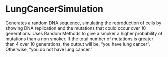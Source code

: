 # LungCancerSimulation
Generates a random DNA sequence, simulating the reproduction of cells by showing DNA replication and the mutations that could occur over 10 generations. 
Uses Random Methods to give a smoker a higher probability of mutations than a non smoker. 
If the total number of mutations is greater than 4 over 10 generations, the output will be, “you have lung cancer”. Otherwise, “you do not have lung cancer.”
